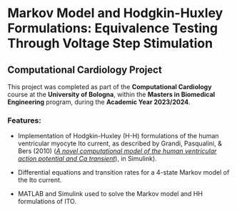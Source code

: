 # Markov Model and Hodgkin-Huxley Formulations: Equivalence Testing Through Voltage Step Stimulation
## Computational Cardiology Project

This project was completed as part of the **Computational Cardiology** course at the **University of Bologna**, within the **Masters in Biomedical Engineering** program, during the **Academic Year 2023/2024**.

### Features:

- Implementation of Hodgkin-Huxley (H-H) formulations of the human ventricular myocyte Ito current, as described by Grandi, Pasqualini, & Bers (2010) ([*A novel computational model of the human ventricular action potential and Ca transient*](https://doi.org/10.1016/j.yjmcc.2009.09.019)), in Simulink).

- Differential equations and transition rates for a 4-state Markov model of the Ito current.

- MATLAB and Simulink used to solve the Markov model and HH formulations of ITO.

